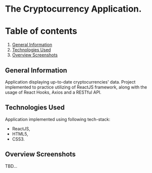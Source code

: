 # The Cryptocurrency Application.

# Table of contents

1. [General Information](#general-info)
2. [Technologies Used](#technologies)
3. [Overview Screenshots](#screenshots)

## General Information <a name="general-info"></a>

Application displaying up-to-date cryptocurrencies' data. Project implemented to practice utilizing of ReactJS framework, along with the usage of React Hooks, Axios and a RESTful API.

## Technologies Used <a name="technologies"></a>

Application implemented using following tech-stack:

- ReactJS,
- HTML5,
- CSS3.

## Overview Screenshots <a name="screenshots"></a>

TBD...
